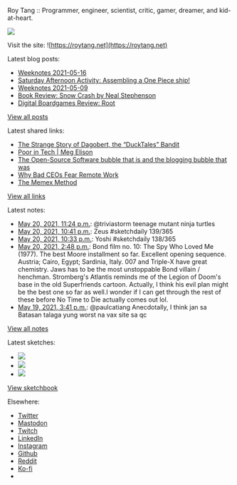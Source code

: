 Roy Tang :: Programmer, engineer, scientist, critic, gamer, dreamer, and kid-at-heart.

![](https://roytang.net/static/img/profile.jpg)

Visit the site: ![https://roytang.net](https://roytang.net)

Latest blog posts:

- [Weeknotes 2021-05-16](https://roytang.net/2021/05/weeknotes-2021-05-16/)
- [Saturday Afternoon Activity: Assembling a One Piece ship!](https://roytang.net/2021/05/going-merry-kit/)
- [Weeknotes 2021-05-09](https://roytang.net/2021/05/weeknotes-2021-05-09/)
- [Book Review: Snow Crash by Neal Stephenson](https://roytang.net/2021/05/snow-crash/)
- [Digital Boardgames Review: Root](https://roytang.net/2021/05/root/)

[View all posts](https://roytang.net/blog)

Latest shared links:

- [The Strange Story of Dagobert, the “DuckTales” Bandit](https://roytang.net/2021/05/the-strange-story-of-dagobert-the-ducktales-bandit/)
- [Poor in Tech | Meg Elison](https://roytang.net/2021/05/poor-in-tech-meg-elison/)
- [The Open-Source Software bubble that is and the blogging bubble that was](https://roytang.net/2021/05/the-open-source-software-bubble-that-is-and-the-blogging-bubble-that-was/)
- [Why Bad CEOs Fear Remote Work](https://roytang.net/2021/05/why-bad-ceos-fear-remote-work/)
- [The Memex Method](https://roytang.net/2021/05/the-memex-method/)

[View all links](https://roytang.net/links)

Latest notes:

- [May 20, 2021, 11:24 p.m.](https://roytang.net/2021/05/1395400051254382598/): @triviastorm teenage mutant ninja turtles
- [May 20, 2021, 10:41 p.m.](https://roytang.net/2021/05/1395389207523119107/): Zeus #sketchdaily 139/365
- [May 20, 2021, 10:33 p.m.](https://roytang.net/2021/05/1395387292206784512/): Yoshi #sketchdaily 138/365
- [May 20, 2021, 2:48 p.m.](https://roytang.net/2021/05/ea715fa4d23937c15e47022adf93e192/): Bond film no. 10: The Spy Who Loved Me (1977). The best Moore installment so far. Excellent opening sequence. Austria; Cairo, Egypt; Sardinia, Italy. 007 and Triple-X have great chemistry. Jaws has to be the most unstoppable Bond villain / henchman. Stromberg&#x27;s Atlantis reminds me of the Legion of Doom&#x27;s base in the old Superfriends cartoon. Actually, I think his evil plan might be the best one so far as well.I wonder if I can get through the rest of these before No Time to Die actually comes out lol.
- [May 19, 2021, 3:41 p.m.](https://roytang.net/2021/05/1394921108898422786/): @paulcatiang Anecdotally, I think jan sa Batasan talaga yung worst na vax site sa qc

[View all notes](https://roytang.net/notes)

Latest sketches:


- ![](https://roytang.net/media/cache/3d/11/3d1197dee3728086f839d031528fe912.jpg)
- ![](https://roytang.net/media/cache/65/60/6560b4b66f30944b1c0a78e3d4416b6a.jpg)
- ![](https://roytang.net/media/cache/46/28/462850b8ffe34d56906ceaaf89cce83b.jpg)

[View sketchbook](https://roytang.net/albums/sketchbook)


Elsewhere:

- [Twitter](https://twitter.com/roytang)
- [Mastodon](https://mastodon.technology/@roytang)
- [Twitch](https://twitch.tv/twitchyroy)
- [LinkedIn](https://www.linkedin.com/in/roytang)
- [Instagram](https://instagram.com/roytang0400)
- [Github](https://github.com/roytang)
- [Reddit](https://reddit.com/u/hungryroy)
- [Ko-fi](https://ko-fi.com/roytang)
- [](mailto:hello@roytang.net)